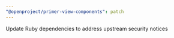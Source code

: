 ```yaml
---
"@openproject/primer-view-components": patch
---
```


Update Ruby dependencies to address upstream security notices

